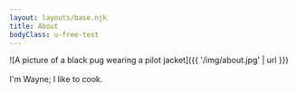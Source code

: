 ```yaml
---
layout: layouts/base.njk
title: About
bodyClass: u-free-text
---
```

![A picture of a black pug wearing a pilot jacket]({{ '/img/about.jpg' | url }})
\
\
I'm Wayne; I like to cook. 